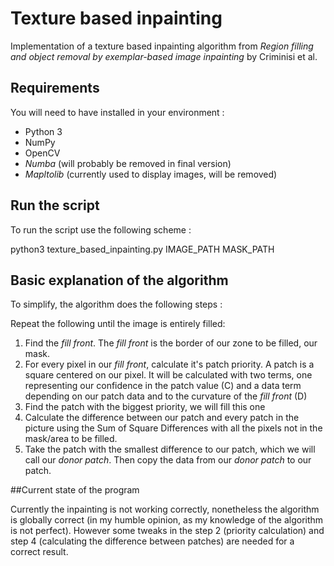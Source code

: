 # Texture based inpainting

Implementation of a texture based inpainting algorithm from *Region filling and object removal by exemplar-based image inpainting* by Criminisi et al.

## Requirements

You will need to have installed in your environment :

* Python 3
* NumPy
* OpenCV 
* *Numba* (will probably be removed in final version)
* *Mapltolib* (currently used to display images, will be removed)

## Run the script

To run the script use the following scheme :

 python3 texture\_based\_inpainting.py IMAGE\_PATH MASK\_PATH

## Basic explanation of the algorithm

To simplify, the algorithm does the following steps :

Repeat the following until the image is entirely filled:

1. Find the *fill front*. The *fill front* is the border of our zone to be filled, our mask.
2. For every pixel in our *fill front*, calculate it's patch priority. A patch is a square centered on our pixel. It will be calculated with two terms, one representing our confidence in the patch value (C) and a data term depending on our patch data and to the curvature of the *fill front* (D) 
3. Find the patch with the biggest priority, we will fill this one
4. Calculate the difference between our patch and every patch in the picture using the Sum of Square Differences with all the pixels not in the mask/area to be filled.
5. Take the patch with the smallest difference to our patch, which we will call our *donor patch*. Then copy the data from our *donor patch* to our patch.

##Current state of the program

Currently the inpainting is not working correctly, nonetheless the algorithm is globally correct (in my humble opinion, as my knowledge of the algorithm is not perfect).
However some tweaks in the step 2 (priority calculation) and step 4 (calculating the difference between patches) are needed for a correct result.

